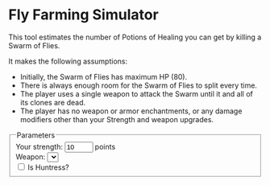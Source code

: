 # Fly Farming Simulator

<template class="style-placeholder">
  <style>
    #strength {
      width: 3em;
    }

    #output_table table {
      border-collapse: collapse;
    }

    #output_table {
      margin: 1em;
    }

    #output_table td, #output_table th {
      border: 1px solid black;
      padding: .2em .4em;
    }

    #output_table tr:nth-child(2n) {
      background-color: #888;
    }
  </style>
</template>

This tool estimates the number of Potions of Healing you can get by killing a Swarm of Flies.

It makes the following assumptions:

* Initially, the Swarm of Flies has maximum HP (80).
* There is always enough room for the Swarm of Flies to split every time.
* The player uses a single weapon to attack the Swarm until it and all of its clones are dead.
* The player has no weapon or armor enchantments, or any damage modifiers other than your Strength and weapon upgrades.

<fieldset id="swarm_form">
  <legend>Parameters</legend>
  <div>
    <label>Your strength: <input id="strength" type="number" min="0" max="20" value="10"> points</label>
  </div>
  <div>
    <label>Weapon: <select id="weapons"></select></label>
  </div>
  <div>
    <label><input id="is_huntress" type="checkbox"> Is Huntress?</label>
  </div>
</fieldset>

<div id="output_table"></div>

<script>

document.head.appendChild(
  document.querySelector('template.style-placeholder').content
);

/**
 * Generates a melee weapon template using the given parameters.
 */
function generateMeleeWeapon(name, tier, accuracy, attackDelay) {
  return {
    name,
    minDamage: tier,
    maxDamage: Math.floor((tier * tier - tier + 10) / accuracy * attackDelay),
    minDamagePerLevel: 1,
    maxDamagePerLevel: tier,
    strengthRequirement: 8 + tier * 2,
    isRanged: false,
  };
}

const weapons = {
  knuckleduster: generateMeleeWeapon('Knuckleduster', 1, 1, 0.5),
  dagger: generateMeleeWeapon('Dagger', 1, 1.2, 1),
  short_sword: Object.assign(
    generateMeleeWeapon('Short Sword', 1, 1, 1),
    { maxDamage: 12, strengthRequirement: 11, }
  ),
  quarterstaff: generateMeleeWeapon('Quarterstaff', 2, 1, 1),
  spear: generateMeleeWeapon('Spear', 2, 1, 1.5),
  mace: generateMeleeWeapon('Mace', 3, 1, 0.8),
  sword: generateMeleeWeapon('Sword', 3, 1, 1),
  battle_axe: generateMeleeWeapon('Battle Axe', 4, 1.2, 1),
  longsword: generateMeleeWeapon('Longsword', 4, 1, 1),
  war_hammer: generateMeleeWeapon('War Hammer', 5, 1.2, 1),
  glaive: generateMeleeWeapon('Glaive', 5, 1, 1),
  'boomerang': {
    name: 'Boomerang',
    minDamage: 1,
    maxDamage: 4,
    minDamagePerLevel: 1,
    maxDamagePerLevel: 2,
    strengthRequirement: 10,
    isRanged: true,
  },
  'wand': {
    name: 'Wand (melee)',
    minDamage(level) { return 1 + Math.floor(level / 3); },
    maxDamage(level) {
      const tier = this.minDamage(level);
      return Math.floor((tier * tier - tier + 10) / 2) + level;
    },
  },
};


/**
 * Creates a damage distribution that matches com.watabou.utils.Random.IntRange
 */
function uniformIntDistribution(min, max) {
  if (min > max)
    throw new Error(`min={min} must be lesser than max={max}`);

  const results = new Map;
  const chance = 1 / (max - min + 1);

  for (let dmg = min; dmg <= max; ++dmg)
    results.set(dmg, chance);

  return results;
}


/**
 * Creates a damage distribution that matches com.watabou.utils.Random.NormalIntRange
 */
function triangularIntDistribution(min, max) {
  if (min > max)
    throw new Error(`min={min} must be lesser than max={max}`);

  const half_width = (max - min + 1) / 2;
  const height = 1 / half_width;
  const slope = 1 / (half_width * half_width);

  const results = new Map;
  for (let dmg = min; dmg <= max; ++dmg) {
    const x = dmg - min;
    if (x < half_width) {
      if (x + 1 > half_width)
        results.set(dmg, height - slope / 4);
      else
        results.set(dmg, slope * (x + .5));
    }
    else
      results.set(dmg, 2 * height - slope * (x + .5));
  }

  return results;
}


function getWeaponMinDamage(weapon, upgradeLevel) {
  if (typeof weapon.minDamage === 'function')
    return weapon.minDamage(upgradeLevel);
  else
    return weapon.minDamage + upgradeLevel * weapon.minDamagePerLevel;
}

function getWeaponMaxDamage(weapon, upgradeLevel) {
  if (typeof weapon.maxDamage === 'function')
    return weapon.maxDamage(upgradeLevel);
  else
    return weapon.maxDamage + upgradeLevel * weapon.maxDamagePerLevel;
}

function getWeaponDamageDistribution(weapon, upgradeLevel, strength, isHuntress) {
  const weaponDamageDist = triangularIntDistribution(
    getWeaponMinDamage(weapon, upgradeLevel),
    getWeaponMaxDamage(weapon, upgradeLevel),
  );

  const strengthReq = weapon.strengthRequirement - upgradeLevel;

  if (!weapon.isRanged === !isHuntress && strength > strengthReq) {
    const totalDamageDist = new Map;
    const strBonusDamageDist = uniformIntDistribution(0, strength - strengthReq);

    for (const [strBonus, strBonusChance] of strBonusDamageDist) {
      for (const [damage, damageChance] of weaponDamageDist) {
        const totalDamage = damage + strBonus;
        totalDamageDist.set(totalDamage, (totalDamageDist.get(totalDamage) || 0) + damageChance * strBonusChance);
      }
    }

    return totalDamageDist;
  }

  return weaponDamageDist;
}


class SwarmOfFliesFarmingSimulator {
  constructor(damageDist) {
    this.damageDist_ = damageDist;
    this.resultCache_ = new Map;
  }

  /**
   * Simulates killing a Swarm of Flies, using the damage distribution used to
   * instantiate this object.
   */
  simulate(swarmHp = 80, generation = 0) {
    if (swarmHp <= 0)
      throw new Error(`Swarm is already dead at ${swarmHp} HP`);

    let swarmHpCache = this.resultCache_.get(swarmHp);
    if (swarmHpCache && swarmHpCache.has(generation))
      return swarmHpCache.get(generation);

    const result = { hits: 1, kills: 0, potions: 0, };

    for (const [damage, chance] of this.damageDist_) {
      if (damage <= 0)
        throw new Error(`Damage must be greater than 0; ${damage} was found.`);

      const swarmHpNew = swarmHp - damage;

      if (swarmHpNew <= 0) {
        // Swarm is killed
        const potionDropChance = 1 / (5 * (generation + 1));
        result.kills += chance;
        result.potions += chance * potionDropChance;
      }
      else if (swarmHpNew >= 2) {
        // Swarm splits in two
        const swarm2Hp = Math.floor(swarmHpNew / 2);
        const swarm1Hp = swarmHpNew - swarm2Hp;

        const swarm1Result = this.simulate(swarm1Hp, generation + 1);
        const swarm2Result = this.simulate(swarm2Hp, generation + 1);

        result.hits += chance * (swarm1Result.hits + swarm2Result.hits);
        result.kills += chance * (swarm1Result.kills + swarm2Result.kills);
        result.potions += chance * (swarm1Result.potions + swarm2Result.potions);
      }
      else {
        // Swarm will be killed on next attack
        const nextResult = this.simulate(swarmHpNew, generation);
        result.hits += chance * nextResult.hits;
        result.kills += chance * nextResult.kills;
        result.potions += chance * nextResult.potions;
      }
    }

    // Cache results
    this.resultCache_.set(swarmHp, swarmHpCache = this.resultCache_.get(swarmHp) || new Map);
    swarmHpCache.set(generation, result);

    return result;
  }
}


// Populate 'select weapon' field
document.getElementById('weapons').innerHTML = Object.entries(weapons).map(
  ([weaponId, weapon]) => {
    const text = weapon.name + (weapon.strengthRequirement ? ` [${weapon.strengthRequirement} STR]` : '');
    return `<option value="${weaponId}">${text}</option>`;
  }
).join('');


document.getElementById('swarm_form').addEventListener('change', event => {
  const strength = parseInt(document.getElementById('strength').value);
  const weaponId = document.getElementById('weapons').value;
  const isHuntress = document.getElementById('is_huntress').checked;

  const weapon = weapons[weaponId];

  const results = [];

  for (let weaponUpgrade = 0; weaponUpgrade <= 15; ++weaponUpgrade) {
    const damageDist = getWeaponDamageDistribution(weapon, weaponUpgrade, strength, isHuntress);
    const simulator = new SwarmOfFliesFarmingSimulator(damageDist);
    const simResult = simulator.simulate();

    const damageValues = Array.from(damageDist.keys());
    simResult.minDamage = Math.min(...damageValues);
    simResult.maxDamage = Math.max(...damageValues);
    simResult.weaponUpgrade = weaponUpgrade;

    results.push(simResult);
  }

  let tableHtml = '<table>'
    + '<tr>'
    + '<th>Weapon Upgrades</th>'
    + '<th>Damage</th>'
    + '<th># of Attacks</th>'
    + '<th># of Splits</th>'
    + '<th># of Potions Dropped</th>'
    + '<th># of Attacks to Get a Potion</th>'
    + '</tr>';

  for (const sim of results) {
    tableHtml += '<tr>'
      + '<td>' + sim.weaponUpgrade + '</td>'
      + '<td>' + sim.minDamage + '-' + sim.maxDamage + '</td>'
      + '<td>' + sim.hits.toFixed(2) + '</td>'
      + '<td>' + (sim.kills - 1).toFixed(2) + '</td>'
      + '<td>' + sim.potions.toFixed(3) + '</td>'
      + '<td>' + (sim.hits / sim.potions).toFixed(2) + '</td>'
      + '</tr>';
  }

  tableHtml += '</table>';

  document.getElementById('output_table').innerHTML = tableHtml;
});

document.getElementById('swarm_form').dispatchEvent(new Event('change'));

</script>